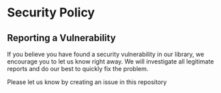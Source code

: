 # Security Policy

## Reporting a Vulnerability

If you believe you have found a security vulnerability in our library, we encourage you to let us know right away. We will investigate all legitimate reports and do our best to quickly fix the problem.

Please let us know by creating an issue in this repository